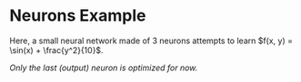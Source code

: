 # Neurons Example

Here, a small neural network made of 3 neurons attempts to learn $f(x, y) = \sin(x) + \frac{y^2}{10}$. 

*Only the last (output) neuron is optimized for now.*